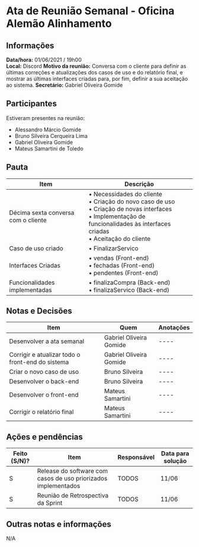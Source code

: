 # Ata de Reunião Semanal - Oficina Alemão Alinhamento

## Informações
**Data/hora:** 01/06/2021 / 19h00  
**Local:** Discord
**Motivo da reunião:** Conversa com o cliente para definir as últimas correções e atualizações dos casos de uso e do relatório final, e mostrar as últimas interfaces criadas 
para, por fim, definir a sua aceitação ao sistema.
**Secretário:** Gabriel Oliveira Gomide 

## Participantes
Estiveram presentes na reunião:
- Alessandro Márcio Gomide
- Bruno Silveira Cerqueira Lima
- Gabriel Oliveira Gomide
- Mateus Samartini de Toledo

## Pauta

Item | Descrição
---- | ----
Décima sexta conversa com o cliente | • Necessidades do cliente <br> • Criação do novo caso de uso <br> • Criação de novas interfaces <br> • Implementação de funcionalidades às interfaces criadas <br> • Aceitação do cliente
Caso de uso criado | • FinalizarServico <br> 
Interfaces Criadas | • vendas (Front-end) <br> • fechadas (Front-end) <br> • pendentes (Front-end) <br>
Funcionalidades implementadas | • finalizaCompra (Back-end) <br> • finalizaServico (Back-end) <br>

## Notas e Decisões
Item | Quem | Anotações 
---- | -------- | ----
Desenvolver a ata semanal | Gabriel Oliveira Gomide | ---- 
Corrigir e atualizar todo o front-end do sistema | Gabriel Oliveira Gomide | ----
Criar o novo caso de uso | Bruno Silveira | ----
Desenvolver o back-end | Bruno Silveira | ----
Desenvolver o front-end | Mateus Samartini | ----
Corrigir o relatório final | Mateus Samartini | ----

## Ações e pendências
Feito (S/N)? | Item | Responsável | Data para solução 
---- | -------- | -------- | ----
S | Release do software com casos de uso priorizados implementados | TODOS | 11/06
S | Reunião de Retrospectiva da Sprint | TODOS | 11/06


## Outras notas e informações
N/A
